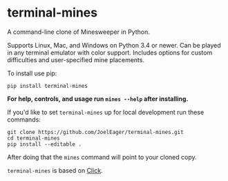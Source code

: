 # terminal-mines
A command-line clone of Minesweeper in Python.

Supports Linux, Mac, and Windows on Python 3.4 or newer. Can be played in any terminal emulator with color support. 
Includes options for custom difficulties and user-specified mine placements.

To install use pip:
```
pip install terminal-mines
```

**For help, controls, and usage run `mines --help` after installing.**

If you'd like to set `terminal-mines` up for local development run these commands:
```
git clone https://github.com/JoelEager/terminal-mines.git
cd terminal-mines
pip install --editable .
```

After doing that the `mines` command will point to your cloned copy.

`terminal-mines` is based on [Click](https://click.palletsprojects.com).
